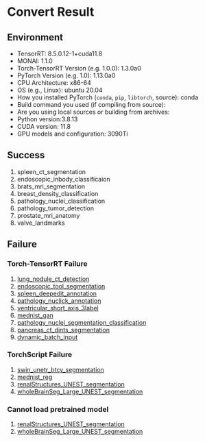 # Convert Result

## Environment
 - TensorRT: 8.5.0.12-1+cuda11.8
 - MONAI: 1.1.0
 - Torch-TensorRT Version (e.g. 1.0.0): 1.3.0a0
 - PyTorch Version (e.g. 1.0): 1.13.0a0
 - CPU Architecture: x86-64
 - OS (e.g., Linux): ubuntu 20.04
 - How you installed PyTorch (`conda`, `pip`, `libtorch`, source): conda
 - Build command you used (if compiling from source):
 - Are you using local sources or building from archives:
 - Python version:3.8.13
 - CUDA version: 11.8
 - GPU models and configuration: 3090Ti

## Success
1. spleen_ct_segmentation
2. endoscopic_inbody_classificaion
3. brats_mri_segmentation
4. breast_density_classification
5. pathology_nuclei_classification
6. pathology_tumor_detection
7. prostate_mri_anatomy
8. valve_landmarks

## Failure
### Torch-TensorRT Failure
1. [lung_nodule_ct_detection](./lung_nodule_ct_detection.md)
2. [endoscopic_tool_segmentation](./endoscopic_tool_segmentation.md)
3. [spleen_deepedit_annotation](./spleen_deepedit_annotation.md)
4. [pathology_nuclick_annotation](./pathology_nuclick_annotation.md)
5. [ventricular_short_axis_3label](./ventricular_short_axis_3label.md)
6. [mednist_gan](./mednist_gan.md)
7. [pathology_nuclei_segmentation_classification](./pathology_nuclei_segmentation_classification.md)
8. [pancreas_ct_dints_segmentation](./pancreas_ct_dints_segmentation.md)
9. [dynamic_batch_input](./dynamic_batch_input.md)


### TorchScript Failure
1. [swin_unetr_btcv_segmentation](./swin_unetr_btcv_segmentation.md)
2. [mednist_reg](./mednist_reg.md)
3. [renalStructures_UNEST_segmentation](./renalStructures_UNEST_segmentation.md)
4. [wholeBrainSeg_Large_UNEST_segmentation](./wholeBrainSeg_Large_UNEST_segmentation.md)

### Cannot load pretrained model
1. [renalStructures_UNEST_segmentation](./renalStructures_UNEST_segmentation.md)
2. [wholeBrainSeg_Large_UNEST_segmentation](./wholeBrainSeg_Large_UNEST_segmentation.md)